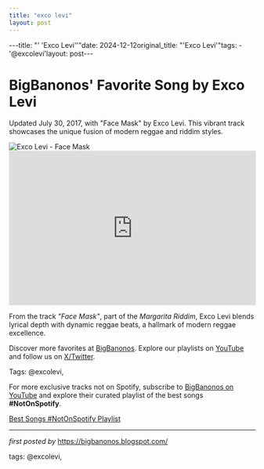 ```yaml
---
title: "exco levi"
layout: post
---
```

---title: "' 'Exco Levi''"date: 2024-12-12original_title: "'Exco Levi'"tags:  - '@excolevi'layout: post---<!-- Post Title --><h1 >BigBanonos' Favorite Song by Exco Levi</h1> <!-- Introductory Text --><p >Updated July 30, 2017, with "Face Mask" by Exco Levi. This vibrant track showcases the unique fusion of modern reggae and riddim styles.</p> <!-- Featured Image --><div > <img src="https://www.reggaeville.com/fileadmin/user_upload/excolevi.jpg" alt="Exco Levi - Face Mask" /></div> <!-- YouTube Video Embed --><div > <iframe width="100%" height="315" src="https://www.youtube.com/embed/KorNyUXC4qk" title="Exco Levi - Face Mask [Margarita Riddim] July 2017" frameborder="0" allow="accelerometer; autoplay; clipboard-write; encrypted-media; gyroscope; picture-in-picture; web-share" referrerpolicy="strict-origin-when-cross-origin" allowfullscreen></iframe></div> <!-- Song Information --><div > <p>From the track <em>"Face Mask"</em>, part of the <em>Margarita Riddim</em>, Exco Levi blends lyrical depth with dynamic reggae beats, a hallmark of modern reggae excellence.</p></div> <!-- Footer Links --><div > <p>Discover more favorites at <a href="https://bigbanonos.blogspot.com/" target="_blank">BigBanonos</a>. Explore our playlists on <a href="https://www.youtube.com/@BigBanonos" target="_blank">YouTube</a> and follow us on <a href="https://x.com/bigbanonos" target="_blank">X/Twitter</a>.</p></div> <!-- Tags --><p >Tags: @excolevi,</p><!--Subscribe and Playlist Links--><div>    <p>For more exclusive tracks not on Spotify, subscribe to <a href="https://www.youtube.com/@BigBanonos" target="_blank">BigBanonos on YouTube</a> and explore their curated playlist of the best songs <strong>#NotOnSpotify</strong>.</p>    <p><a href="https://www.youtube.com/playlist?list=PLtuNtuTatqI0kFahUCbtbfenC_ET5O_tr" target="_blank">Best Songs #NotOnSpotify Playlist<br /></a></p></div><hr /><p><em>first posted by</em> <a href="https://bigbanonos.blogspot.com/" rel="noopener" target="_new">https://bigbanonos.blogspot.com/</a></p><p>tags: @excolevi,</p>